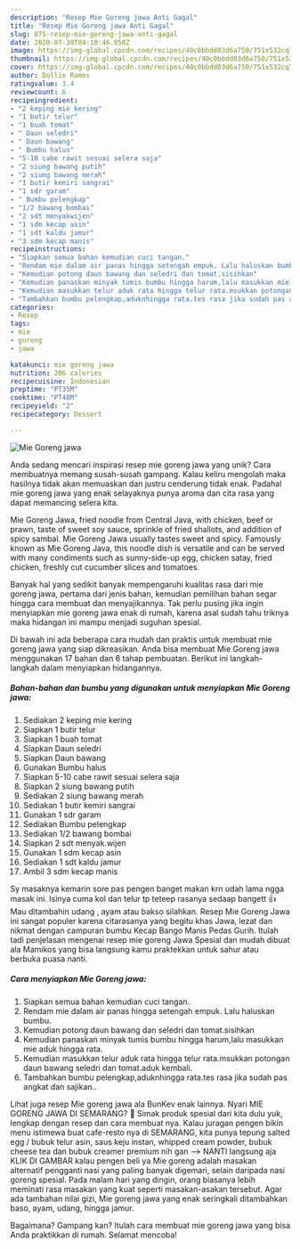 ```yaml
---
description: "Resep Mie Goreng jawa Anti Gagal"
title: "Resep Mie Goreng jawa Anti Gagal"
slug: 875-resep-mie-goreng-jawa-anti-gagal
date: 2020-07-30T04:10:46.050Z
image: https://img-global.cpcdn.com/recipes/40c0bbdd03d6a750/751x532cq70/mie-goreng-jawa-foto-resep-utama.jpg
thumbnail: https://img-global.cpcdn.com/recipes/40c0bbdd03d6a750/751x532cq70/mie-goreng-jawa-foto-resep-utama.jpg
cover: https://img-global.cpcdn.com/recipes/40c0bbdd03d6a750/751x532cq70/mie-goreng-jawa-foto-resep-utama.jpg
author: Dollie Ramos
ratingvalue: 3.4
reviewcount: 6
recipeingredient:
- "2 keping mie kering"
- "1 butir telur"
- "1 buah tomat"
- " Daun seledri"
- " Daun bawang"
- " Bumbu halus"
- "5-10 cabe rawit sesuai selera saja"
- "2 siung bawang putih"
- "2 siung bawang merah"
- "1 butir kemiri sangrai"
- "1 sdr garam"
- " Bumbu pelengkap"
- "1/2 bawang bombai"
- "2 sdt menyakwijen"
- "1 sdm kecap asin"
- "1 sdt kaldu jamur"
- "3 sdm kecap manis"
recipeinstructions:
- "Siapkan semua bahan kemudian cuci tangan."
- "Rendam mie dalam air panas hingga setengah empuk. Lalu haluskan bumbu."
- "Kemudian potong daun bawang dan seledri dan tomat.sisihkan"
- "Kemudian panaskan minyak tumis bumbu hingga harum,lalu masukkan mie aduk hingga rata."
- "Kemudian masukkan telur aduk rata hingga telur rata.msukkan potongan daun bawang seledri dan tomat.aduk kembali."
- "Tambahkan bumbu pelengkap,aduknhingga rata.tes rasa jika sudah pas angkat dan sajikan.."
categories:
- Resep
tags:
- mie
- goreng
- jawa

katakunci: mie goreng jawa 
nutrition: 206 calories
recipecuisine: Indonesian
preptime: "PT35M"
cooktime: "PT48M"
recipeyield: "2"
recipecategory: Dessert

---
```



![Mie Goreng jawa](https://img-global.cpcdn.com/recipes/40c0bbdd03d6a750/751x532cq70/mie-goreng-jawa-foto-resep-utama.jpg)

Anda sedang mencari inspirasi resep mie goreng jawa yang unik? Cara membuatnya memang susah-susah gampang. Kalau keliru mengolah maka hasilnya tidak akan memuaskan dan justru cenderung tidak enak. Padahal mie goreng jawa yang enak selayaknya punya aroma dan cita rasa yang dapat memancing selera kita.

Mie Goreng Jawa, fried noodle from Central Java, with chicken, beef or prawn, taste of sweet soy sauce, sprinkle of fried shallots, and addition of spicy sambal. Mie Goreng Jawa usually tastes sweet and spicy. Famously known as Mie Goreng Java, this noodle dish is versatile and can be served with many condiments such as sunny-side-up egg, chicken satay, fried chicken, freshly cut cucumber slices and tomatoes.

Banyak hal yang sedikit banyak mempengaruhi kualitas rasa dari mie goreng jawa, pertama dari jenis bahan, kemudian pemilihan bahan segar hingga cara membuat dan menyajikannya. Tak perlu pusing jika ingin menyiapkan mie goreng jawa enak di rumah, karena asal sudah tahu triknya maka hidangan ini mampu menjadi suguhan spesial.


Di bawah ini ada beberapa cara mudah dan praktis untuk membuat mie goreng jawa yang siap dikreasikan. Anda bisa membuat Mie Goreng jawa menggunakan 17 bahan dan 6 tahap pembuatan. Berikut ini langkah-langkah dalam menyiapkan hidangannya.

<!--inarticleads1-->

##### Bahan-bahan dan bumbu yang digunakan untuk menyiapkan Mie Goreng jawa:

1. Sediakan 2 keping mie kering
1. Siapkan 1 butir telur
1. Siapkan 1 buah tomat
1. Siapkan  Daun seledri
1. Siapkan  Daun bawang
1. Gunakan  Bumbu halus
1. Siapkan 5-10 cabe rawit sesuai selera saja
1. Siapkan 2 siung bawang putih
1. Sediakan 2 siung bawang merah
1. Sediakan 1 butir kemiri sangrai
1. Gunakan 1 sdr garam
1. Sediakan  Bumbu pelengkap
1. Sediakan 1/2 bawang bombai
1. Siapkan 2 sdt menyak.wijen
1. Gunakan 1 sdm kecap asin
1. Sediakan 1 sdt kaldu jamur
1. Ambil 3 sdm kecap manis


Sy masaknya kemarin sore pas pengen banget makan krn udah lama ngga masak ini. Isinya cuma kol dan telur tp teteep rasanya sedaap bangett 👍 Mau ditambahin udang , ayam atau bakso silahkan. Resep Mie Goreng Jawa ini sangat populer karena citarasanya yang begitu khas Jawa, lezat dan nikmat dengan campuran bumbu Kecap Bango Manis Pedas Gurih. Itulah tadi penjelasan mengenai resep mie goreng Jawa Spesial dan mudah dibuat ala Mamikos yang bisa langsung kamu praktekkan untuk sahur atau berbuka puasa nanti. 

<!--inarticleads2-->

##### Cara menyiapkan Mie Goreng jawa:

1. Siapkan semua bahan kemudian cuci tangan.
1. Rendam mie dalam air panas hingga setengah empuk. Lalu haluskan bumbu.
1. Kemudian potong daun bawang dan seledri dan tomat.sisihkan
1. Kemudian panaskan minyak tumis bumbu hingga harum,lalu masukkan mie aduk hingga rata.
1. Kemudian masukkan telur aduk rata hingga telur rata.msukkan potongan daun bawang seledri dan tomat.aduk kembali.
1. Tambahkan bumbu pelengkap,aduknhingga rata.tes rasa jika sudah pas angkat dan sajikan..


Lihat juga resep Mie goreng jawa ala BunKev enak lainnya. Nyari MIE GORENG JAWA DI SEMARANG? 🙂 Simak produk spesial dari kita dulu yuk, lengkap dengan resep dan cara membuat nya. Kalau juragan pengen bikin menu istimewa buat cafe-resto nya di SEMARANG, kita punya tepung salted egg / bubuk telur asin, saus keju instan, whipped cream powder, bubuk cheese tea dan bubuk creamer premium nih gan --&gt; NANTI langsung aja KLIK DI GAMBAR kalau pengen beli ya Mie goreng adalah masakan alternatif pengganti nasi yang paling banyak digemari, selain daripada nasi goreng spesial. Pada malam hari yang dingin, orang biasanya lebih meminati rasa masakan yang kuat seperti masakan-asakan tersebut. Agar ada tambahan nilai gizi, Mie goreng jawa yang enak seringkali ditambahkan baso, ayam, udang, hingga jamur. 

Bagaimana? Gampang kan? Itulah cara membuat mie goreng jawa yang bisa Anda praktikkan di rumah. Selamat mencoba!

